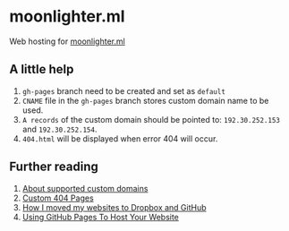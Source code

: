 # moonlighter.ml
Web hosting for [moonlighter.ml](http://moonlighter.ml/)

## A little help
1. `gh-pages` branch need to be created and set as `default`
2. `CNAME` file in the `gh-pages` branch stores custom domain name to be used.
3. `A records` of the custom domain should be pointed to: `192.30.252.153` and `192.30.252.154`.
4. `404.html` will be displayed when error 404 will occur.

## Further reading
1. [About supported custom domains](https://help.github.com/articles/about-supported-custom-domains/)
2. [Custom 404 Pages](https://help.github.com/articles/custom-404-pages/)
3. [How I moved my websites to Dropbox and GitHub](http://alexcican.com/post/guide-hosting-website-dropbox-github/)
4. [Using GitHub Pages To Host Your Website](http://blog.teamtreehouse.com/using-github-pages-to-host-your-website)
